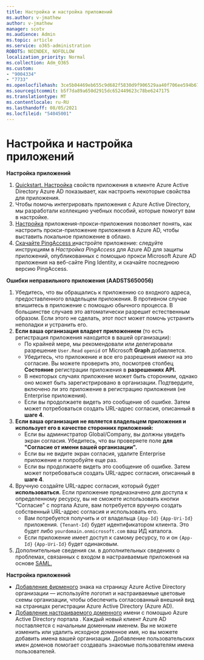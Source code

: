```yaml
---
title: Настройка и настройка приложений
ms.author: v-jmathew
author: v-jmathew
manager: scotv
ms.audience: Admin
ms.topic: article
ms.service: o365-administration
ROBOTS: NOINDEX, NOFOLLOW
localization_priority: Normal
ms.collection: Adm_O365
ms.custom:
- "9004334"
- "7733"
ms.openlocfilehash: 3ce5b04469eb655c9d682f5830d9f906529aa40f706ee594b670708426d48769
ms.sourcegitcommit: b5f7da89a650d2915dc652449623c78be6247175
ms.translationtype: MT
ms.contentlocale: ru-RU
ms.lasthandoff: 08/05/2021
ms.locfileid: "54045001"
---
```

# <a name="configure-and-customize-applications"></a>Настройка и настройка приложений

**Настройка приложений**

1. [Quickstart. Настройка](https://docs.microsoft.com/azure/active-directory/manage-apps/add-application-portal-configure) свойств приложения в клиенте Azure Active Directory Azure AD показывает, как настроить некоторые свойства для приложения.
2. Чтобы помочь интегрировать приложения с Azure Active Directory, мы [](https://docs.microsoft.com/azure/active-directory/saas-apps/tutorial-list) разработали коллекцию учебных пособий, которые помогут вам в настройке.
3. [Настройка](https://docs.microsoft.com/azure/active-directory/manage-apps/application-proxy-config-how-to) приложения-прокси-приложения позволяет понять, как настроить прокси-приложение приложения в Azure AD, чтобы выставить локальное приложение в облако.
4. [Скачайте PingAccess и](https://docs.microsoft.com/azure/active-directory/manage-apps/application-proxy-ping-access-publishing-guide#download-pingaccess-and-configure-your-application)настройте приложение: следуйте инструкциям в *Настройка PingAccess* для Azure AD для защиты приложений, опубликованных с помощью прокси Microsoft Azure AD приложения на веб-сайте Ping Identity, и скачайте последнюю версию PingAccess.

**Ошибки неправильного приложения (AADSTS650056)**

1. Убедитесь, что вы обращались к приложению со входного адреса, предоставленного владельцем приложения. В противном случае впишитесь в приложение с помощью обычного процесса. В большинстве случаев это автоматически разрешит естественным образом. Если этого не сделать, этот пост может помочь устранить неполадки и устранить его.
2. **Если ваша организация владеет приложением** (то есть регистрация приложения находится в вашей организации):
    - По крайней мере, мы рекомендовали или делегировали разрешение `User.Read` `openid` от Microsoft **Graph** добавляется.
    - Убедитесь, что приложение и все его разрешения имеют на это согласие. Вы можете проверить это, посмотрев столбец **Состояние** регистрации приложения в **разрешениях API.**
    - В некоторых случаях приложение может быть сторонним, однако оно может быть зарегистрировано в организации. Подтвердите, включено ли это приложение в регистрацию приложения (не Enterprise приложения).
    - Если вы продолжаете видеть это сообщение об ошибке. Затем может потребоваться создать URL-адрес согласия, описанный в **шаге 4**.
3. **Если ваша организация не является владельцем приложения и использует его в качестве сторонних приложений:**
    - Если вы администратор Global/Company, вы должны увидеть экран согласия. Убедитесь, что вы проверяете поле **для "Согласие от имени вашей организации".**
    - Если вы не видите экран согласия, удалите Enterprise приложение и попробуйте еще раз.
    - Если вы продолжаете видеть это сообщение об ошибке. Затем может потребоваться создать URL-адрес согласия, описанный в **шаге 4**.
4. Вручную создайте URL-адрес согласия, который будет **использоваться.** Если приложение предназначено для доступа к определенному ресурсу, вы не сможете использовать кнопки "Согласие" с портала Azure, вам потребуется вручную создать собственный URL-адрес согласия и использовать его.
    - Вам потребуется получить и от владельца `{App-Id}` `{App-Uri-Id}` приложения. `{Tenant-Id}` будет идентификатором клиента. Это будет либо `yourdomain.onmicrosoft.com` ваш ИД каталога.
    - Если приложение имеет доступ к самому ресурсу, то и он `{App-Id}` `{App-Uri-Id}` будет одинаковым.
5. Дополнительные сведения см. в дополнительных сведениях о проблемах, связанных с входом в настраиваемые приложения на основе [SAML.](https://docs.microsoft.com/azure/active-directory/manage-apps/application-sign-in-problem-federated-sso-gallery#misconfigured-application)

**Настройка приложений**

- [Добавление фирменого](https://docs.microsoft.com/azure/active-directory/fundamentals/customize-branding) знака на страницу Azure Active Directory организации — используйте логотип и настраиваемые цветовые схемы организации, чтобы обеспечить согласованный внешний вид на страницах регистрации Azure Active Directory (Azure AD).
- [Добавление настраиваемого доменного](https://docs.microsoft.com/azure/active-directory/fundamentals/add-custom-domain) имени с помощью Azure Active Directory портала . Каждый новый клиент Azure AD поставляется с начальным доменным именем. Вы не можете изменить или удалить исходное доменное имя, но вы можете добавить имена вашей организации. Добавление пользовательских имен доменов помогает создавать знакомые пользователям имена пользователей.
